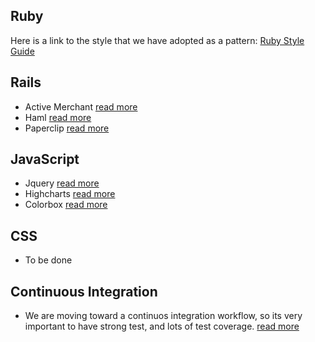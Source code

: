Ruby
------

Here is a link to the style that we have adopted as a pattern:
[Ruby Style Guide](https://github.com/styleguide/ruby)

Rails
--

* Active Merchant [read more](http://activemerchant.org/)
* Haml [read more](http://haml.info/)
* Paperclip [read more](https://github.com/thoughtbot/paperclip)

JavaScript
--

* Jquery [read more](http://jquery.com/)
* Highcharts [read more](http://www.highcharts.com/)
* Colorbox [read more](http://www.jacklmoore.com/colorbox)

CSS
--

* To be done

Continuous Integration
--

* We are moving toward a continuos integration workflow, so its very important to have strong test, and lots of test coverage. [read more](http://en.wikipedia.org/wiki/Continuous_integration)